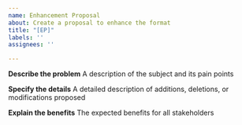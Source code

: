 ```yaml
---
name: Enhancement Proposal
about: Create a proposal to enhance the format
title: "[EP]"
labels: ''
assignees: ''

---
```


**Describe the problem**
A description of the subject and its pain points

**Specify the details**
A detailed description of additions, deletions, or modifications proposed

 **Explain the benefits**
The expected benefits for all stakeholders
